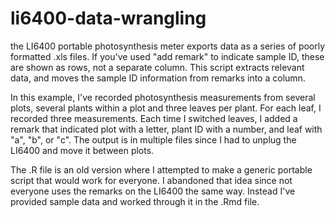 # li6400-data-wrangling
the LI6400 portable photosynthesis meter exports data as a series of poorly formatted .xls files.  If you've used "add remark" to indicate sample ID, these are shown as rows, not a separate column. This script extracts relevant data, and moves the sample ID information from remarks into a column.

In this example, I've recorded photosynthesis measurements from several plots, several plants within a plot  and three leaves per plant.  For each leaf, I recorded three measurements. Each time I switched leaves, I added a remark that indicated plot with a letter, plant ID with a number, and leaf with "a", "b", or "c".  The output is in multiple files since I had to unplug the LI6400 and move it between plots.

The .R file is an old version where I attempted to make a generic portable script that would work for everyone.  I abandoned that idea since not everyone uses the remarks on the LI6400 the same way.  Instead I've provided sample data and worked through it in the .Rmd file.